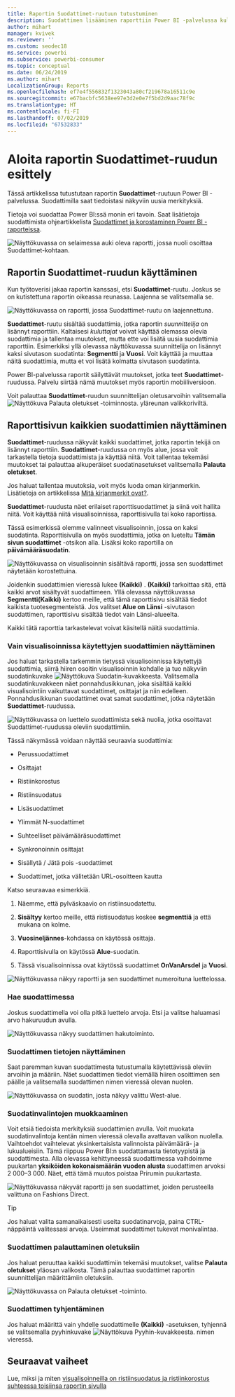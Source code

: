 ```yaml
---
title: Raportin Suodattimet-ruutuun tutustuminen
description: Suodattimen lisääminen raporttiin Power BI -palvelussa kuluttajille
author: mihart
manager: kvivek
ms.reviewer: ''
ms.custom: seodec18
ms.service: powerbi
ms.subservice: powerbi-consumer
ms.topic: conceptual
ms.date: 06/24/2019
ms.author: mihart
LocalizationGroup: Reports
ms.openlocfilehash: ef7e4f556832f1323043a80cf219678a16511c9e
ms.sourcegitcommit: e67bacbfc5638ee97e3d2e0e7f5bd2d9aac78f9c
ms.translationtype: HT
ms.contentlocale: fi-FI
ms.lasthandoff: 07/02/2019
ms.locfileid: "67532833"
---
```

# <a name="take-a-tour-of-the-report-filters-pane"></a>Aloita raportin Suodattimet-ruudun esittely

Tässä artikkelissa tutustutaan raportin **Suodattimet**-ruutuun Power BI -palvelussa. Suodattimilla saat tiedoistasi näkyviin uusia merkityksiä.

Tietoja voi suodattaa Power BI:ssä monin eri tavoin. Saat lisätietoja suodattimista ohjeartikkelista [Suodattimet ja korostaminen Power BI -raporteissa](../power-bi-reports-filters-and-highlighting.md).

![Näyttökuvassa on selaimessa auki oleva raportti, jossa nuoli osoittaa Suodattimet-kohtaan.](media/end-user-report-filter/power-bi-browser-new2.png)

## <a name="working-with-the-report-filters-pane"></a>Raportin Suodattimet-ruudun käyttäminen

Kun työtoverisi jakaa raportin kanssasi, etsi **Suodattimet**-ruutu. Joskus se on kutistettuna raportin oikeassa reunassa. Laajenna se valitsemalla se.

![Näyttökuvassa on raportti, jossa Suodattimet-ruutu on laajennettuna.](media/end-user-report-filter/power-bi-filter-pane.png)

**Suodattimet**-ruutu sisältää suodattimia, jotka raportin *suunnittelija* on lisännyt raporttiin. Kaltaisesi *kuluttajat* voivat käyttää olemassa olevia suodattimia ja tallentaa muutokset, mutta ette voi lisätä uusia suodattimia raporttiin. Esimerkiksi yllä olevassa näyttökuvassa suunnittelija on lisännyt kaksi sivutason suodatinta: **Segmentti** ja **Vuosi**. Voit käyttää ja muuttaa näitä suodattimia, mutta et voi lisätä kolmatta sivutason suodatinta.

Power BI-palvelussa raportit säilyttävät muutokset, jotka teet **Suodattimet**-ruudussa. Palvelu siirtää nämä muutokset myös raportin mobiiliversioon.

Voit palauttaa **Suodattimet**-ruudun suunnittelijan oletusarvoihin valitsemalla ![Näyttökuva Palauta oletukset -toiminnosta.](media/end-user-report-filter/power-bi-reset.png) yläreunan valikkoriviltä.

## <a name="view-all-the-filters-for-a-report-page"></a>Raporttisivun kaikkien suodattimien näyttäminen

**Suodattimet**-ruudussa näkyvät kaikki suodattimet, jotka raportin tekijä on lisännyt raporttiin. **Suodattimet**-ruudussa on myös alue, jossa voit tarkastella tietoja suodattimista ja käyttää niitä. Voit tallentaa tekemäsi muutokset tai palauttaa alkuperäiset suodatinasetukset valitsemalla **Palauta oletukset**.

Jos haluat tallentaa muutoksia, voit myös luoda oman kirjanmerkin.  Lisätietoja on artikkelissa [Mitä kirjanmerkit ovat?](end-user-bookmarks.md).

**Suodattimet**-ruudusta näet erilaiset raporttisuodattimet ja siinä voit hallita niitä. Voit käyttää niitä visualisoinnissa, raporttisivulla tai koko raportissa.

Tässä esimerkissä olemme valinneet visualisoinnin, jossa on kaksi suodatinta. Raporttisivulla on myös suodattimia, jotka on lueteltu **Tämän sivun suodattimet** -otsikon alla. Lisäksi koko raportilla on **päivämääräsuodatin**.

![Näyttökuvassa on visualisoinnin sisältävä raportti, jossa sen suodattimet näytetään korostettuina.](media/end-user-report-filter/power-bi-all-filters2.png)

Joidenkin suodattimien vieressä lukee **(Kaikki)** . **(Kaikki)** tarkoittaa sitä, että kaikki arvot sisältyvät suodattimeen. Yllä olevassa näyttökuvassa **Segmentti(Kaikki)** kertoo meille, että tämä raporttisivu sisältää tiedot kaikista tuotesegmenteistä. Jos valitset **Alue on Länsi** -sivutason suodattimen, raporttisivu sisältää tiedot vain Länsi-alueelta.

Kaikki tätä raporttia tarkastelevat voivat käsitellä näitä suodattimia.

### <a name="view-only-those-filters-applied-to-a-visual"></a>Vain visualisoinnissa käytettyjen suodattimien näyttäminen

Jos haluat tarkastella tarkemmin tietyssä visualisoinnissa käytettyjä suodattimia, siirrä hiiren osoitin visualisoinnin kohdalle ja tuo näkyviin suodatinkuvake ![Näyttökuva Suodatin-kuvakkeesta](media/end-user-report-filter/power-bi-filter-icon.png). Valitsemalla suodatinkuvakkeen näet ponnahdusikkunan, joka sisältää kaikki visualisointiin vaikuttavat suodattimet, osittajat ja niin edelleen. Ponnahdusikkunan suodattimet ovat samat suodattimet, jotka näytetään **Suodattimet**-ruudussa.

![Näyttökuvassa on luettelo suodattimista sekä nuolia, jotka osoittavat Suodattimet-ruudussa oleviin suodattimiin.](media/end-user-report-filter/power-bi-hover-visual-filter.png)

Tässä näkymässä voidaan näyttää seuraavia suodattimia:

- Perussuodattimet

- Osittajat

- Ristiinkorostus

- Ristiinsuodatus

- Lisäsuodattimet

- Ylimmät N-suodattimet

- Suhteelliset päivämääräsuodattimet

- Synkronoinnin osittajat

- Sisällytä / Jätä pois -suodattimet

- Suodattimet, jotka välitetään URL-osoitteen kautta

Katso seuraavaa esimerkkiä.

1. Näemme, että pylväskaavio on ristiinsuodatettu.

1. **Sisältyy** kertoo meille, että ristisuodatus koskee **segmenttiä** ja että mukana on kolme.

1. **Vuosineljännes**-kohdassa on käytössä osittaja.

1. Raporttisivulla on käytössä **Alue**-suodatin.

1. Tässä visualisoinnissa ovat käytössä suodattimet **OnVanArsdel** ja **Vuosi**.

![Näyttökuvassa näkyy raportti ja sen suodattimet numeroituna luettelossa.](media/end-user-report-filter/power-bi-visual-pop-up.png)

### <a name="search-in-a-filter"></a>Hae suodattimessa

Joskus suodattimella voi olla pitkä luettelo arvoja. Etsi ja valitse haluamasi arvo hakuruudun avulla.

![Näyttökuvassa näkyy suodattimen hakutoiminto.](media/end-user-report-filter/power-bi-fiter-search.png)

### <a name="display-filter-details"></a>Suodattimen tietojen näyttäminen

Saat paremman kuvan suodattimesta tutustumalla käytettävissä oleviin arvoihin ja määriin.  Näet suodattimen tiedot viemällä hiiren osoittimen sen päälle ja valitsemalla suodattimen nimen vieressä olevan nuolen.
  
![Näyttökuvassa on suodatin, josta näkyy valittu West-alue.](media/end-user-report-filter/power-bi-expand-filter.png)

### <a name="change-filter-selections"></a>Suodatinvalintojen muokkaaminen

Voit etsiä tiedoista merkityksiä suodattimien avulla. Voit muokata suodatinvalintoja kentän nimen vieressä olevalla avattavan valikon nuolella.  Vaihtoehdot vaihtelevat yksinkertaisista valinnoista päivämäärä- ja lukualueisiin. Tämä riippuu Power BI:n suodattamasta tietotyypistä ja suodattimesta. Alla olevassa kehittyneessä suodattimessa vaihdoimme puukartan **yksiköiden kokonaismäärän vuoden alusta** suodattimen arvoksi 2 000–3 000. Näet, että tämä muutos poistaa Prirumin puukartasta.
  
![Näyttökuvassa näkyvät raportti ja sen suodattimet, joiden perusteella valittuna on Fashions Direct.](media/end-user-report-filter/power-bi-filter-treemap.png)

> [!TIP]
> Jos haluat valita samanaikaisesti useita suodatinarvoja, paina CTRL-näppäintä valitessasi arvoja. Useimmat suodattimet tukevat monivalintaa.

### <a name="reset-filter-to-default"></a>Suodattimen palauttaminen oletuksiin

Jos haluat peruuttaa kaikki suodattimiin tekemäsi muutokset, valitse **Palauta oletukset** yläosan valikosta.  Tämä palauttaa suodattimet raportin suunnittelijan määrittämiin oletuksiin.

![Näyttökuvassa on Palauta oletukset -toiminto.](media/end-user-report-filter/power-bi-reset.png)

### <a name="clear-a-filter"></a>Suodattimen tyhjentäminen

Jos haluat määrittä vain yhdelle suodattimelle **(Kaikki)** -asetuksen, tyhjennä se valitsemalla pyyhinkuvake ![Näyttökuva Pyyhin-kuvakkeesta.](media/end-user-report-filter/power-bi-eraser-icon.png) nimen vieressä.
  
<!--  too much detail for consumers

## Types of filters: text field filters
### List mode
Ticking a checkbox either selects or deselects the value. The **All** checkbox can be used to toggle the state of all checkboxes on or off. The checkboxes represent all the available values for that field.  As you adjust the filter, the restatement updates to reflect your choices. 

![list mode filter](media/end-user-report-filter/power-bi-restatement-new.png)

Note how the restatement now says "is Mar, Apr or May".

### Advanced mode
Select **Advanced Filtering** to switch to advanced mode. Use the dropdown controls and text boxes to identify which fields to include. By choosing between **And** and **Or**, you can build complex filter expressions. Select the **Apply Filter** button when you've set the values you want.  

![advanced mode](media/end-user-report-filter/power-bi-advanced.png)

## Types of filters: numeric field filters
### List mode
If the values are finite, selecting the field name displays a list.  See **Text field filters** &gt; **List mode** above for help using checkboxes.   

### Advanced mode
If the values are infinite or represent a range, selecting the field name opens the advanced filter mode. Use the dropdown and text boxes to specify a range of values that you want to see. 

![advanced filter](media/end-user-report-filter/power-bi-dropdown-and-text.png)

By choosing between **And** and **Or**, you can build complex filter expressions. Select the **Apply Filter** button when you've set the values you want.

## Types of filters: date and time
### List mode
If the values are finite, selecting the field name displays a list.  See **Text field filters** &gt; **List mode** above for help using checkboxes.   

### Advanced mode
If the field values represent date or time, you can specify a start/end time when using Date/Time filters.  

![datetime filter](media/end-user-report-filter/pbi_date-time-filters.png)

-->

## <a name="next-steps"></a>Seuraavat vaiheet

Lue, miksi ja miten [visualisoinneilla on ristiinsuodatus ja ristiinkorostus suhteessa toisiinsa raportin sivulla](end-user-interactions.md)